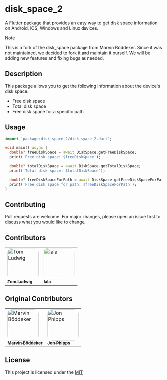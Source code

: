 # disk_space_2
A Flutter package that provides an easy way to get disk space information on Android, iOS, Windows and Linux devices.

> [!NOTE]  
> This is a fork of the disk_space package from Marvin Böddeker. Since it was not maintained, we decided to fork it and maintain it ourself. We will be adding new features and fixing bugs as needed.

## Description
This package allows you to get the following information about the device's disk space:

- Free disk space
- Total disk space
- Free disk space for a specific path

## Usage
```dart
import 'package:disk_space_2/disk_space_2.dart';

void main() async {
  double? freeDiskSpace = await DiskSpace.getFreeDiskSpace;
  print('Free disk space: $freeDiskSpace');

  double? totalDiskSpace = await DiskSpace.getTotalDiskSpace;
  print('Total disk space: $totalDiskSpace');

  double? freeDiskSpaceForPath = await DiskSpace.getFreeDiskSpaceForPath('/path/to/directory');
  print('Free disk space for path: $freeDiskSpaceForPath');
}
```

## Contributing
Pull requests are welcome. For major changes, please open an issue first to discuss what you would like to change.

## Contributors
<table>
  <tbody>
    <tr>
      <td><a href="https://github.com/tom-ludwig"><img src="https://avatars.githubusercontent.com/tom-ludwig?v=4?s=100" width="100px" alt="Tom Ludwig" style="border-radius: 15%;"><br /><sub><b>Tom Ludwig</b></sub></a><br/></td>
      <td><a href="https://github.com/pinterlajos"><img src="https://avatars.githubusercontent.com/pinterlajos?v=4?s=100" width="100px" alt="lala" style="border-radius: 15%;"><br /><sub><b>lala</b></sub></a><br/></td>
    </tr>
  </tbody>
</table>

## Original Contributors
<table>
  <tbody>
    <tr>
      <td><a href="https://github.com/mboeddeker"><img src="https://avatars.githubusercontent.com/mboeddeker?v=4?s=100" width="100px" alt="Marvin Böddeker" style="border-radius: 15%;"><br /><sub><b>Marvin Böddeker</b></sub></a><br/></td>
      <td><a href="https://github.com/phipps980316"><img src="https://avatars.githubusercontent.com/phipps980316?v=4?s=100" width="100px" alt="Jon Phipps" style="border-radius: 15%;"><br /><sub><b>Jon Phipps</b></sub></a><br/></td>
    </tr>
  </tbody>
</table>

## License
This project is licensed under the [MIT](LICENSE)